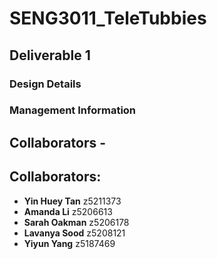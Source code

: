 # SENG3011_TeleTubbies

## Deliverable 1

### Design Details


### Management Information


## Collaborators - 

## Collaborators:
* **Yin Huey Tan**  z5211373
* **Amanda Li** z5206613
* **Sarah Oakman** z5206178
* **Lavanya Sood** z5208121
* **Yiyun Yang** z5187469
